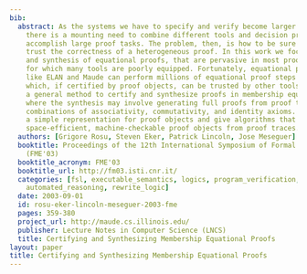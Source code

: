 ```yaml
---
bib:
  abstract: As the systems we have to specify and verify become larger and more complex,
    there is a mounting need to combine different tools and decision procedures to
    accomplish large proof tasks. The problem, then, is how to be sure that we can
    trust the correctness of a heterogeneous proof. In this work we focus on certification
    and synthesis of equational proofs, that are pervasive in most proof tasks and
    for which many tools are poorly equipped. Fortunately, equational proof engines
    like ELAN and Maude can perform millions of equational proof steps per second
    which, if certified by proof objects, can be trusted by other tools. We present
    a general method to certify and synthesize proofs in membership equational logic,
    where the synthesis may involve generating full proofs from proof traces modulo
    combinations of associativity, commutativity, and identity axioms. We propose
    a simple representation for proof objects and give algorithms that can synthesize
    space-efficient, machine-checkable proof objects from proof traces.
  authors: [Grigore Rosu, Steven Eker, Patrick Lincoln, Jose Meseguer]
  booktitle: Proceedings of the 12th International Symposium of Formal Methods Europe
    (FME'03)
  booktitle_acronym: FME'03
  booktitle_url: http://fm03.isti.cnr.it/
  categories: [fsl, executable_semantics, logics, program_verification, programming_languages,
    automated_reasoning, rewrite_logic]
  date: 2003-09-01
  id: rosu-eker-lincoln-meseguer-2003-fme
  pages: 359-380
  project_url: http://maude.cs.illinois.edu/
  publisher: Lecture Notes in Computer Science (LNCS)
  title: Certifying and Synthesizing Membership Equational Proofs
layout: paper
title: Certifying and Synthesizing Membership Equational Proofs
---
```

